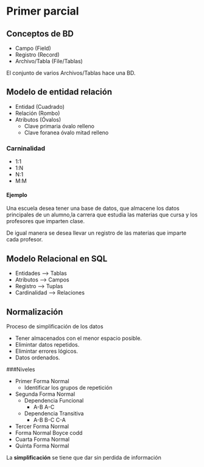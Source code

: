 # Primer parcial


## Conceptos de BD

* Campo (Field)
* Registro (Record)
* Archivo/Tabla (File/Tablas)

El conjunto de varios Archivos/Tablas hace una BD.

## Modelo de entidad relación

* Entidad (Cuadrado)
* Relación (Rombo)
* Atributos (Óvalos)
   - Clave primaria óvalo relleno
   - Clave foranea óvalo mitad relleno

### Carninalidad

* 1:1
* 1:N
* N:1
* M:M

#### Ejemplo

  Una escuela desea tener una base de datos, que almacene los datos
  principales de un alumno,la carrera que estudia las materias que cursa
  y los profesores que imparten clase.

  De igual manera se desea llevar un registro de las materias que imparte
  cada profesor.


## Modelo Relacional en SQL

* Entidades --> Tablas
* Atributos --> Campos
* Registro   -->  Tuplas
* Cardinalidad  --> Relaciones


## Normalización

Proceso de simplificación de los datos

* Tener almacenados con el menor espacio posible.
* Elimintar datos repetidos.
* Elimintar errores lógicos.
* Datos ordenados.

###Niveles

- Primer Forma Normal
  * Identificar los grupos de repetición
- Segunda Forma Normal
  * Dependencia Funcional
    + A-B  A-C
  * Dependencia Transitiva
    + A-B  B-C  C-A
- Tercer Forma Normal
- Forma Normal Boyce codd
- Cuarta Forma Normal
- Quinta Forma Normal


La **simplificación** se tiene que dar sin perdida de información



